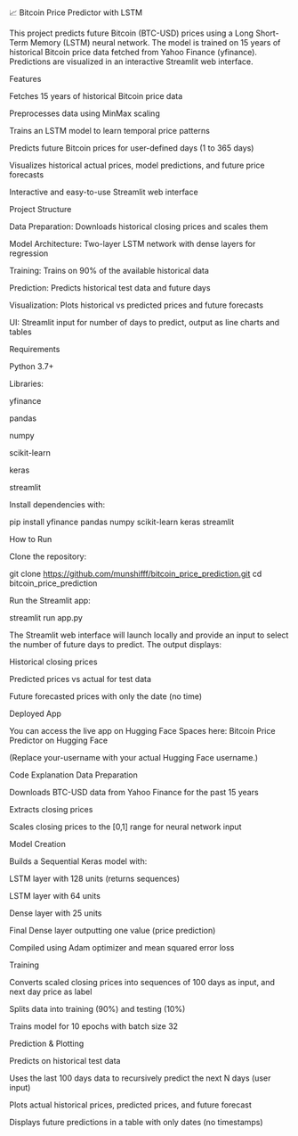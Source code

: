 📈 Bitcoin Price Predictor with LSTM

This project predicts future Bitcoin (BTC-USD) prices using a Long Short-Term Memory (LSTM) neural network.
The model is trained on 15 years of historical Bitcoin price data fetched from Yahoo Finance (yfinance).
Predictions are visualized in an interactive Streamlit web interface.

Features

Fetches 15 years of historical Bitcoin price data

Preprocesses data using MinMax scaling

Trains an LSTM model to learn temporal price patterns

Predicts future Bitcoin prices for user-defined days (1 to 365 days)

Visualizes historical actual prices, model predictions, and future price forecasts

Interactive and easy-to-use Streamlit web interface

Project Structure

Data Preparation: Downloads historical closing prices and scales them

Model Architecture: Two-layer LSTM network with dense layers for regression

Training: Trains on 90% of the available historical data

Prediction: Predicts historical test data and future days

Visualization: Plots historical vs predicted prices and future forecasts

UI: Streamlit input for number of days to predict, output as line charts and tables

Requirements

Python 3.7+

Libraries:

yfinance

pandas

numpy

scikit-learn

keras

streamlit

Install dependencies with:

pip install yfinance pandas numpy scikit-learn keras streamlit

How to Run

Clone the repository:

git clone https://github.com/munshifff/bitcoin_price_prediction.git
cd bitcoin_price_prediction


Run the Streamlit app:

streamlit run app.py


The Streamlit web interface will launch locally and provide an input to select the number of future days to predict. The output displays:

Historical closing prices

Predicted prices vs actual for test data

Future forecasted prices with only the date (no time)

Deployed App

You can access the live app on Hugging Face Spaces here:
Bitcoin Price Predictor on Hugging Face

(Replace your-username with your actual Hugging Face username.)

Code Explanation
Data Preparation

Downloads BTC-USD data from Yahoo Finance for the past 15 years

Extracts closing prices

Scales closing prices to the [0,1] range for neural network input

Model Creation

Builds a Sequential Keras model with:

LSTM layer with 128 units (returns sequences)

LSTM layer with 64 units

Dense layer with 25 units

Final Dense layer outputting one value (price prediction)

Compiled using Adam optimizer and mean squared error loss

Training

Converts scaled closing prices into sequences of 100 days as input, and next day price as label

Splits data into training (90%) and testing (10%)

Trains model for 10 epochs with batch size 32

Prediction & Plotting

Predicts on historical test data

Uses the last 100 days data to recursively predict the next N days (user input)

Plots actual historical prices, predicted prices, and future forecast

Displays future predictions in a table with only dates (no timestamps)


